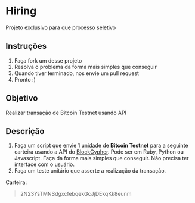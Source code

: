 # Hiring
Projeto exclusivo para que processo seletivo

## Instruções
1. Faça fork um desse projeto
2. Resolva o problema da forma mais simples que conseguir
3. Quando tiver terminado, nos envie um pull request
4. Pronto :)


## Objetivo
Realizar transação de Bitcoin Testnet usando API

## Descrição
1. Faça um script que envie 1 unidade de **Bitcoin Testnet** para a seguinte carteira usando a API do [BlockCypher](https://www.blockcypher.com). Pode ser em Ruby, Python ou Javascript. Faça da forma mais simples que conseguir. Não precisa ter interface com o usuário.
2. Faça um teste unitário que asserte a realização da transação.

Carteira:
> 2N23YsTMNSdgxcfebqekGcJjDEkqKk8eunm
